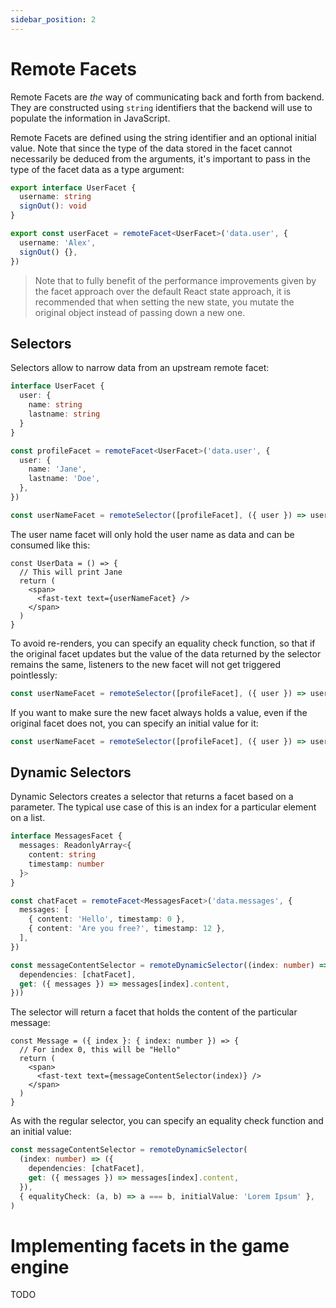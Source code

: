 ```yaml
---
sidebar_position: 2
---
```


# Remote Facets

Remote Facets are _the_ way of communicating back and forth from backend. They are constructed using `string` identifiers that the backend will use to populate the information in JavaScript.

Remote Facets are defined using the string identifier and an optional initial value. Note that since the type of the data stored in the facet cannot necessarily be deduced from the arguments, it's important to pass in the type of the facet data as a type argument:

```ts
export interface UserFacet {
  username: string
  signOut(): void
}

export const userFacet = remoteFacet<UserFacet>('data.user', {
  username: 'Alex',
  signOut() {},
})
```

> Note that to fully benefit of the performance improvements given by the facet approach over the default React state approach, it is recommended that when setting the new state, you mutate the original object instead of passing down a new one.

## Selectors

Selectors allow to narrow data from an upstream remote facet:

```ts
interface UserFacet {
  user: {
    name: string
    lastname: string
  }
}

const profileFacet = remoteFacet<UserFacet>('data.user', {
  user: {
    name: 'Jane',
    lastname: 'Doe',
  },
})

const userNameFacet = remoteSelector([profileFacet], ({ user }) => user.name)
```

The user name facet will only hold the user name as data and can be consumed like this:

```tsx
const UserData = () => {
  // This will print Jane
  return (
    <span>
      <fast-text text={userNameFacet} />
    </span>
  )
}
```

To avoid re-renders, you can specify an equality check function, so that if the original facet updates but the value of the data returned by the selector remains the same, listeners to the new facet will not get triggered pointlessly:

```ts
const userNameFacet = remoteSelector([profileFacet], ({ user }) => user.name, { equalityCheck: (a, b) => a === b })
```

If you want to make sure the new facet always holds a value, even if the original facet does not, you can specify an initial value for it:

```ts
const userNameFacet = remoteSelector([profileFacet], ({ user }) => user.name, { initialValue: 'Anonymous' })
```

## Dynamic Selectors

Dynamic Selectors creates a selector that returns a facet based on a parameter. The typical use case of this is an index for a particular element on a list.

```ts
interface MessagesFacet {
  messages: ReadonlyArray<{
    content: string
    timestamp: number
  }>
}

const chatFacet = remoteFacet<MessagesFacet>('data.messages', {
  messages: [
    { content: 'Hello', timestamp: 0 },
    { content: 'Are you free?', timestamp: 12 },
  ],
})

const messageContentSelector = remoteDynamicSelector((index: number) => ({
  dependencies: [chatFacet],
  get: ({ messages }) => messages[index].content,
}))
```

The selector will return a facet that holds the content of the particular message:


```tsx
const Message = ({ index }: { index: number }) => {
  // For index 0, this will be "Hello"
  return (
    <span>
      <fast-text text={messageContentSelector(index)} />
    </span>
  )
}
```

As with the regular selector, you can specify an equality check function and an initial value:

```ts
const messageContentSelector = remoteDynamicSelector(
  (index: number) => ({
    dependencies: [chatFacet],
    get: ({ messages }) => messages[index].content,
  }),
  { equalityCheck: (a, b) => a === b, initialValue: 'Lorem Ipsum' },
)
```

# Implementing facets in the game engine

TODO

